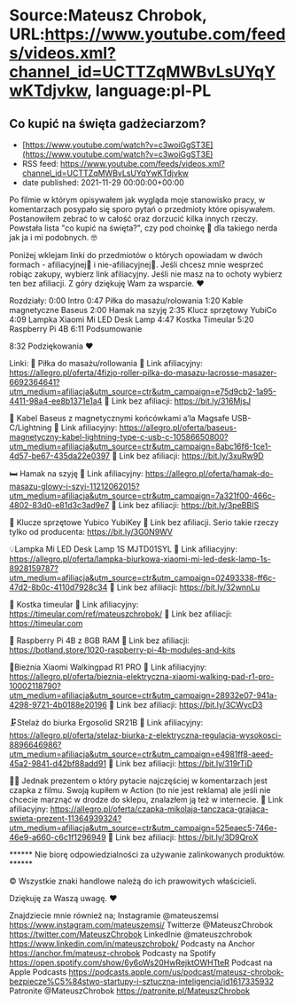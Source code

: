 # Source:Mateusz Chrobok, URL:https://www.youtube.com/feeds/videos.xml?channel_id=UCTTZqMWBvLsUYqYwKTdjvkw, language:pl-PL

## Co kupić na święta gadżeciarzom?
 - [https://www.youtube.com/watch?v=c3woiGgST3E](https://www.youtube.com/watch?v=c3woiGgST3E)
 - RSS feed: https://www.youtube.com/feeds/videos.xml?channel_id=UCTTZqMWBvLsUYqYwKTdjvkw
 - date published: 2021-11-29 00:00:00+00:00

Po filmie w którym opisywałem jak wygląda moje stanowisko pracy, w komentarzach posypało się sporo pytań o przedmioty które opisywałem. Postanowiłem zebrać to w całość oraz dorzucić kilka innych rzeczy. Powstała lista "co kupić na święta?", czy pod choinkę 🎄 dla takiego nerda jak ja i mi podobnych. 🤓

Poniżej wklejam linki do przedmiotów o których opowiadam w dwóch formach - afiliacyjnej💸 i nie-afiliacyjnej🏦. Jeśli chcesz mnie wesprzeć robiąc zakupy, wybierz link afiliacyjny. Jeśli nie masz na to ochoty wybierz ten bez afiliacji. Z góry dziękuję Wam za wsparcie. ❤️

Rozdziały:
0:00 Intro
0:47 Piłka do masażu/rolowania
1:20 Kable magnetyczne Baseus
2:00 Hamak na szyję
2:35 Klucz sprzętowy YubiCo
4:09 Lampka Xiaomi Mi LED Desk Lamp
4:47 Kostka Timeular
5:20 Raspberry Pi 4B
6:11 Podsumowanie

8:32 Podziękowania ❤️

Linki:
🎾 Piłka do masażu/rollowania
💸  Link afiliacyjny: 
https://allegro.pl/oferta/4fizjo-roller-pilka-do-masazu-lacrosse-masazer-6692364641?utm_medium=afiliacja&utm_source=ctr&utm_campaign=e75d9cb2-1a95-4411-98a4-ee8b1371e1a4
🏦 Link bez afiliacji: https://bit.ly/316MjsJ

🔌 Kabel Baseus z magnetycznymi końcówkami a’la Magsafe USB-C/Lightning
💸  Link afiliacyjny: 
https://allegro.pl/oferta/baseus-magnetyczny-kabel-lightning-type-c-usb-c-10586650800?utm_medium=afiliacja&utm_source=ctr&utm_campaign=8abc16f6-1ce1-4d57-be67-435da22e0397
🏦 Link bez afiliacji: https://bit.ly/3xuRw9D

🛏️ Hamak na szyję
💸  Link afiliacyjny: 
https://allegro.pl/oferta/hamak-do-masazu-glowy-i-szyi-11212062015?utm_medium=afiliacja&utm_source=ctr&utm_campaign=7a321f00-466c-4802-83d0-e81d3c3ad9e7
🏦 Link bez afiliacji: https://bit.ly/3peBBIS

🔐 Klucze sprzętowe Yubico YubiKey
🏦 Link bez afiliacji. Serio takie rzeczy tylko od producenta: https://bit.ly/3G0N9WV

💡Lampka Mi LED Desk Lamp 1S MJTD01SYL
💸  Link afiliacyjny: 
https://allegro.pl/oferta/lampka-biurkowa-xiaomi-mi-led-desk-lamp-1s-8928159787?utm_medium=afiliacja&utm_source=ctr&utm_campaign=02493338-ff6c-47d2-8b0c-4110d7928c34
🏦 Link bez afiliacji: https://bit.ly/32wnnLu

🎲 Kostka timeular 
💸  Link afiliacyjny: 
https://timeular.com/ref/mateuszchrobok/ 
🏦 Link bez afiliacji: https://timeular.com

🤖 Raspberry Pi 4B z 8GB RAM
🏦 Link bez afiliacji: https://botland.store/1020-raspberry-pi-4b-modules-and-kits

🏃Bieżnia Xiaomi Walkingpad R1 PRO
💸  Link afiliacyjny: 
https://allegro.pl/oferta/bieznia-elektryczna-xiaomi-walking-pad-r1-pro-10002118790?utm_medium=afiliacja&utm_source=ctr&utm_campaign=28932e07-941a-4298-9721-4b0188e20196
🏦 Link bez afiliacji: https://bit.ly/3CWycD3

🗜️Stelaż do biurka Ergosolid SR21B
💸  Link afiliacyjny: 
https://allegro.pl/oferta/stelaz-biurka-z-elektryczna-regulacja-wysokosci-8896646986?utm_medium=afiliacja&utm_source=ctr&utm_campaign=e4981ff8-aeed-45a2-9841-d42bf88add91
🏦 Link bez afiliacji: https://bit.ly/319rTiD

🎅🏻 Jednak prezentem o który pytacie najczęściej w komentarzach jest czapka z filmu. Swoją kupiłem w Action (to nie jest reklama) ale jeśli nie chcecie marznąć w drodze do sklepu, znalazłem ją też w internecie.
💸  Link afiliacyjny: 
https://allegro.pl/oferta/czapka-mikolaja-tanczaca-grajaca-swieta-prezent-11364939324?utm_medium=afiliacja&utm_source=ctr&utm_campaign=525eaec5-746e-46e9-a660-c6c1f1296949
🏦 Link bez afiliacji: https://bit.ly/3D9QroX

****** Nie biorę odpowiedzialności za używanie zalinkowanych produktów. ****** 

© Wszystkie znaki handlowe należą do ich prawowitych właścicieli.

Dziękuję za Waszą uwagę. ❤️

Znajdziecie mnie również na;
Instagramie @mateuszemsi https://www.instagram.com/mateuszemsi/
Twitterze @MateuszChrobok https://twitter.com/MateuszChrobok
LinkedInie @mateuszchrobok https://www.linkedin.com/in/mateuszchrobok/
Podcasty na Anchor https://anchor.fm/mateusz-chrobok
Podcasty na Spotify https://open.spotify.com/show/6y6oWs20HwRejktOWHTteR
Podcast na  Apple Podcasts https://podcasts.apple.com/us/podcast/mateusz-chrobok-bezpiecze%C5%84stwo-startupy-i-sztuczna-inteligencja/id1617335932 
Patronite @MateuszChrobok https://patronite.pl/MateuszChrobok


